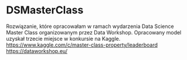 # DSMasterClass
Rozwiązanie, które opracowałam w ramach wydarzenia Data Science Master Class organizowanym przez Data Workshop. Opracowany model uzyskał trzecie miejsce w konkursie na Kaggle.
<BR>
https://www.kaggle.com/c/master-class-property/leaderboard<BR>
https://dataworkshop.eu/


